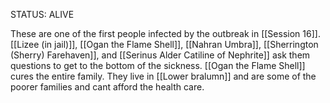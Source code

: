 STATUS: ALIVE

These are one of the first people infected by the outbreak in [[Session 16]]. [[Lizee (in jail)]], [[Ogan the Flame Shell]], [[Nahran Umbra]], [[Sherrington (Sherry) Farehaven]], and [[Serinus Alder Catiline of Nephrite]] ask them questions to get to the bottom of the sickness. [[Ogan the Flame Shell]] cures the entire family. They live in [[Lower bralumn]] and are some of the poorer families and cant afford the health care. 